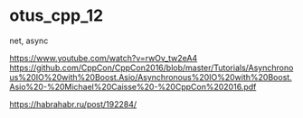 # otus_cpp_12
net, async


https://www.youtube.com/watch?v=rwOv_tw2eA4
https://github.com/CppCon/CppCon2016/blob/master/Tutorials/Asynchronous%20IO%20with%20Boost.Asio/Asynchronous%20IO%20with%20Boost.Asio%20-%20Michael%20Caisse%20-%20CppCon%202016.pdf
 
https://habrahabr.ru/post/192284/